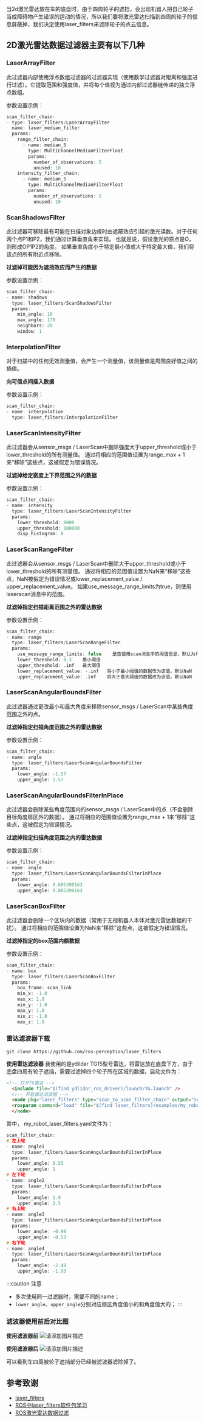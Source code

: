 当2d激光雷达放在车的底盘时，由于四周轮子的遮挡，会出现机器人把自己轮子当成障碍物产生错误的运动的情况，所以我们要将激光雷达扫描到四周的轮子的信息屏蔽掉，我们决定使用laser_filters来滤除轮子的点云信息。
## 2D激光雷达数据过滤器主要有以下几种
### LaserArrayFilter
此过滤器内部使用浮点数组过滤器的过滤器实现（使用数学过滤器对距离和强度进行过滤）。它提取范围和强度值，并将每个值视为通过内部过滤器链传递的独立浮点数组。

参数设置示例：
```cpp
scan_filter_chain:
- type: laser_filters/LaserArrayFilter
  name: laser_median_filter
  params:
    range_filter_chain:
      - name: median_5
        type: MultiChannelMedianFilterFloat
        params:
          number_of_observations: 5
          unused: 10
    intensity_filter_chain:
      - name: median_5
        type: MultiChannelMedianFilterFloat
        params:
          number_of_observations: 5
          unused: 10
```
### ScanShadowsFilter
此过滤器可移除最有可能在扫描对象边缘时由遮蔽效应引起的激光读数。对于任何两个点P1和P2，我们通过计算垂直角来实现。 也就是说，假设激光的原点是O，则形成OP1P2的角度。 如果垂直角度小于特定最小值或大于特定最大值，我们将该点的所有附近点移除。

**过滤掉可能因为遮挡效应而产生的数据**

参数设置示例：
```cpp
scan_filter_chain:
- name: shadows
  type: laser_filters/ScanShadowsFilter
  params:
    min_angle: 10
    max_angle: 170
    neighbors: 20
    window: 1
```

### InterpolationFilter
对于扫描中的任何无效测量值，会产生一个测量值，该测量值是周围良好值之间的插值。

**向可信点间插入数据**

参数设置示例：
```cpp
scan_filter_chain:
- name: interpolation
  type: laser_filters/InterpolationFilter
```

###  LaserScanIntensityFilter
此过滤器会从sensor_msgs / LaserScan中删除强度大于upper_threshold或小于lower_threshold的所有测量值。 通过将相应的范围值设置为range_max + 1来“移除”这些点，这被假定为错误情况。

**过滤掉给定密度上下界范围之外的数据**

参数设置示例：
```cpp
scan_filter_chain:
- name: intensity
  type: laser_filters/LaserScanIntensityFilter
  params:
    lower_threshold: 8000
    upper_threshold: 100000
    disp_histogram: 0
```

###  LaserScanRangeFilter
此过滤器会从sensor_msgs / LaserScan中删除大于upper_threshold或小于lower_threshold的所有测量值。 通过将相应的范围值设置为NaN来“移除”这些点，NaN被假定为错误情况或lower_replacement_value / upper_replacement_value。 如果use_message_range_limits为true，则使用laserscan消息中的范围。

**过滤掉指定扫描距离范围之外的雷达数据**

参数设置示例：
```cpp
scan_filter_chain:
- name: range
  type: laser_filters/LaserScanRangeFilter
  params:
    use_message_range_limits: false    是否使用scan消息中的阈值信息，默认为false
    lower_threshold: 0.3    最小阈值
    upper_threshold: .inf   最大阈值
    lower_replacement_value: -.inf   将小于最小阈值的数据改为该值，默认NaN
    upper_replacement_value: .inf    将大于最大阈值的数据改为该值，默认NaN
```

###  LaserScanAngularBoundsFilter
此过滤器通过更改最小和最大角度来移除sensor_msgs / LaserScan中某些角度范围之外的点。

**过滤掉指定扫描角度范围之外的雷达数据**

参数设置示例：
```cpp
scan_filter_chain:
- name: angle
  type: laser_filters/LaserScanAngularBoundsFilter
  params:
    lower_angle: -1.57
    upper_angle: 1.57
```

### LaserScanAngularBoundsFilterInPlace
此过滤器会删除某些角度范围内的sensor_msgs / LaserScan中的点（不会删除目标角度扇区外的数据）。 通过将相应的范围值设置为range_max + 1来“移除”这些点，这被假定为错误情况。

**过滤掉指定扫描角度范围之内的雷达数据**

参数设置示例：
```cpp
scan_filter_chain:
- name: angle
  type: laser_filters/LaserScanAngularBoundsFilterInPlace
  params:
    lower_angle: 0.685398163
    upper_angle: 0.885398163
```

### LaserScanBoxFilter
此过滤器会删除一个区块内的数据（常用于无视机器人本体对激光雷达数据的干扰）。 通过将相应的范围值设置为NaN来“移除”这些点，这被假定为错误情况。

**过滤掉指定的box范围内额数据**

参数设置示例：
```cpp
scan_filter_chain:
- name: box
  type: laser_filters/LaserScanBoxFilter
  params:
    box_frame: scan_link
    min_x: -1.0
    max_x: 1.0
    min_y: -1.0
    max_y: 1.0
    min_z: -1.0
    max_z: 1.0
```

### 雷达滤波器下载
```shell
git clone https://github.com/ros-perception/laser_filters
```

**使用雷达滤波器**
我使用的是ydlidar TG15型号雷达，将雷达放在底盘下方，由于底盘四周有轮子遮挡，需要过滤掉四个轮子所在区域的数据，启动文件为：
```html
<!-- 打开TG雷达 -->
  <include file="$(find ydlidar_ros_driver)/launch/TG.launch" />
  <!-- 开启雷达滤波器 -->
  <node pkg="laser_filters" type="scan_to_scan_filter_chain" output="screen" name="laser_filter">
  <rosparam command="load" file="$(find laser_filters)/examples/my_robot_laser_filters.yaml" />
  </node>
```

其中， my_robot_laser_filters.yaml文件为：
```cpp
scan_filter_chain:
# 左上轮
- name: angle1
  type: laser_filters/LaserScanAngularBoundsFilterInPlace
  params:
    lower_angle: 0.55
    upper_angle: 1
# 左下轮
- name: angle2
  type: laser_filters/LaserScanAngularBoundsFilterInPlace
  params:
    lower_angle: 1.9
    upper_angle: 2.5
# 右上轮
- name: angle3
  type: laser_filters/LaserScanAngularBoundsFilterInPlace
  params:
    lower_angle: -0.98
    upper_angle: -0.53
# 右下轮
- name: angle4
  type: laser_filters/LaserScanAngularBoundsFilterInPlace
  params:
    lower_angle: -2.49
    upper_angle: -1.93
```

:::caution 注意
- 多次使用同一过滤器时，需要不同的name；
- `lower_angle`、`upper_angle`分别对应扇区角度值小的和角度值大的；
:::

### 滤波器使用前后对比图
**使用滤波器前**
![请添加图片描述](img/使用滤波器前.png)

**使用滤波器后**
![请添加图片描述](img/使用滤波器后.png)


可以看到车四周被轮子遮挡部分已经被滤波器滤除掉了。



## 参考致谢
- [laser_filters](http://wiki.ros.org/laser_filters)
- [ROS中laser_filters软件包学习](https://blog.csdn.net/weixin_38437252/article/details/90020543)
- [ROS激光雷达数据过滤](https://blog.csdn.net/seeseeatre/article/details/79191737)
